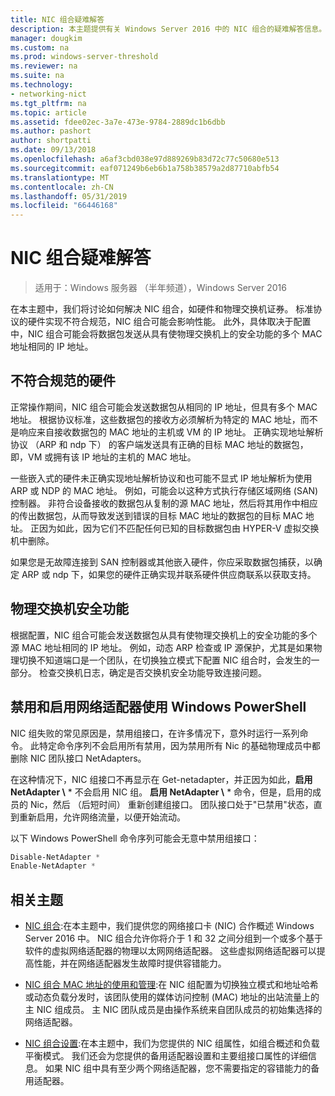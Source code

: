```yaml
---
title: NIC 组合疑难解答
description: 本主题提供有关 Windows Server 2016 中的 NIC 组合的疑难解答信息。
manager: dougkim
ms.custom: na
ms.prod: windows-server-threshold
ms.reviewer: na
ms.suite: na
ms.technology:
- networking-nict
ms.tgt_pltfrm: na
ms.topic: article
ms.assetid: fdee02ec-3a7e-473e-9784-2889dc1b6dbb
ms.author: pashort
author: shortpatti
ms.date: 09/13/2018
ms.openlocfilehash: a6af3cbd038e97d889269b83d72c77c50680e513
ms.sourcegitcommit: eaf071249b6eb6b1a758b38579a2d87710abfb54
ms.translationtype: MT
ms.contentlocale: zh-CN
ms.lasthandoff: 05/31/2019
ms.locfileid: "66446168"
---
```

# <a name="troubleshooting-nic-teaming"></a>NIC 组合疑难解答

>适用于：Windows 服务器 （半年频道），Windows Server 2016

在本主题中，我们将讨论如何解决 NIC 组合，如硬件和物理交换机证券。  标准协议的硬件实现不符合规范，NIC 组合可能会影响性能。 此外，具体取决于配置中，NIC 组合可能会将数据包发送从具有使物理交换机上的安全功能的多个 MAC 地址相同的 IP 地址。

  
## <a name="hardware-that-doesnt-conform-to-specification"></a>不符合规范的硬件  
  
正常操作期间，NIC 组合可能会发送数据包从相同的 IP 地址，但具有多个 MAC 地址。 根据协议标准，这些数据包的接收方必须解析为特定的 MAC 地址，而不是响应来自接收数据包的 MAC 地址的主机或 VM 的 IP 地址。  正确实现地址解析协议 （ARP 和 ndp 下） 的客户端发送具有正确的目标 MAC 地址的数据包，即，VM 或拥有该 IP 地址的主机的 MAC 地址。 
  
一些嵌入式的硬件未正确实现地址解析协议和也可能不显式 IP 地址解析为使用 ARP 或 NDP 的 MAC 地址。  例如，可能会以这种方式执行存储区域网络 (SAN) 控制器。 非符合设备接收的数据包从复制的源 MAC 地址，然后将其用作中相应的传出数据包，从而导致发送到错误的目标 MAC 地址的数据包的目标 MAC 地址。 正因为如此，因为它们不匹配任何已知的目标数据包由 HYPER-V 虚拟交换机中删除。  
  
如果您是无故障连接到 SAN 控制器或其他嵌入硬件，你应采取数据包捕获，以确定 ARP 或 ndp 下，如果您的硬件正确实现并联系硬件供应商联系以获取支持。  

  
## <a name="physical-switch-security-features"></a>物理交换机安全功能  
根据配置，NIC 组合可能会发送数据包从具有使物理交换机上的安全功能的多个源 MAC 地址相同的 IP 地址。 例如，动态 ARP 检查或 IP 源保护，尤其是如果物理切换不知道端口是一个团队，在切换独立模式下配置 NIC 组合时，会发生的一部分。 检查交换机日志，确定是否交换机安全功能导致连接问题。 
  
## <a name="disabling-and-enabling-network-adapters-by-using-windows-powershell"></a>禁用和启用网络适配器使用 Windows PowerShell  

NIC 组失败的常见原因是，禁用组接口，在许多情况下，意外时运行一系列命令。  此特定命令序列不会启用所有禁用，因为禁用所有 Nic 的基础物理成员中都删除 NIC 团队接口 NetAdapters。 

在这种情况下，NIC 组接口不再显示在 Get-netadapter，并正因为如此，**启用 NetAdapter \\** * 不会启用 NIC 组。 **启用 NetAdapter \\** * 命令，但是，启用的成员的 Nic，然后 （后短时间） 重新创建组接口。 团队接口处于"已禁用"状态，直到重新启用，允许网络流量，以便开始流动。 

以下 Windows PowerShell 命令序列可能会无意中禁用组接口：  
  
```PowerShell 
Disable-NetAdapter *  
Enable-NetAdapter *  
```  
  

  
## <a name="related-topics"></a>相关主题  
- [NIC 组合](NIC-Teaming.md):在本主题中，我们提供您的网络接口卡 (NIC) 合作概述 Windows Server 2016 中。 NIC 组合允许你将介于 1 和 32 之间分组到一个或多个基于软件的虚拟网络适配器的物理以太网网络适配器。 这些虚拟网络适配器可以提高性能，并在网络适配器发生故障时提供容错能力。   

- [NIC 组合 MAC 地址的使用和管理](NIC-Teaming-MAC-Address-Use-and-Management.md):在 NIC 组配置为切换独立模式和地址哈希或动态负载分发时，该团队使用的媒体访问控制 (MAC) 地址的出站流量上的主 NIC 组成员。 主 NIC 团队成员是由操作系统来自团队成员的初始集选择的网络适配器。

- [NIC 组合设置](nic-teaming-settings.md):在本主题中，我们为您提供的 NIC 组属性，如组合概述和负载平衡模式。 我们还会为您提供的备用适配器设置和主要组接口属性的详细信息。 如果 NIC 组中具有至少两个网络适配器，您不需要指定的容错能力的备用适配器。
  


